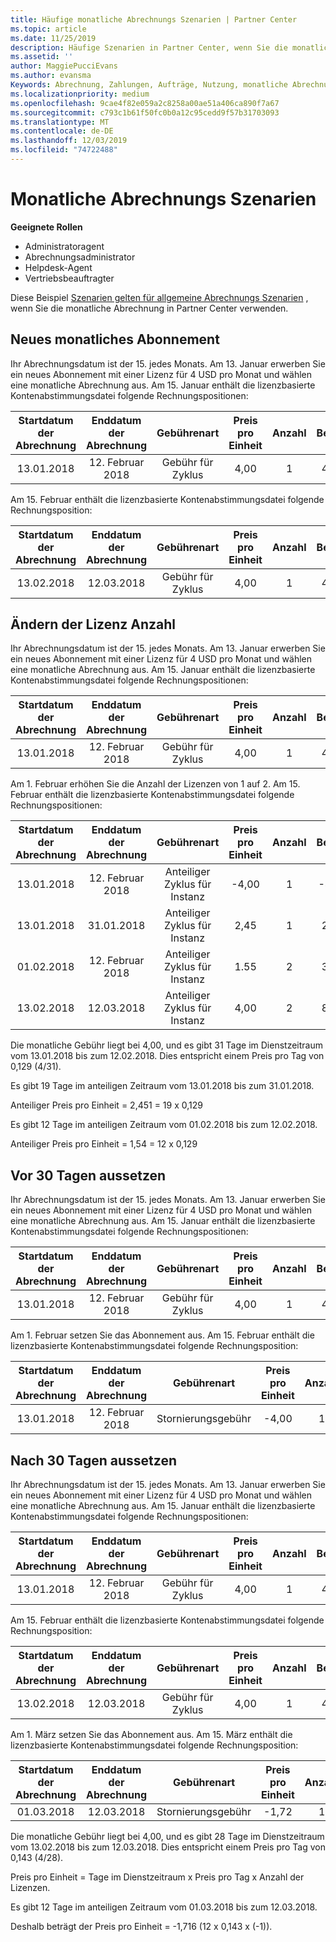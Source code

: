 ```yaml
---
title: Häufige monatliche Abrechnungs Szenarien | Partner Center
ms.topic: article
ms.date: 11/25/2019
description: Häufige Szenarien in Partner Center, wenn Sie die monatliche Abrechnung verwenden (z. b. das Hinzufügen neuer Abonnements, das Ändern der Lizenz Menge und das Anhalten von Abonnements)
ms.assetid: ''
author: MaggiePucciEvans
ms.author: evansma
Keywords: Abrechnung, Zahlungen, Aufträge, Nutzung, monatliche Abrechnung, Abonnements, Abstimmungs Datei
ms.localizationpriority: medium
ms.openlocfilehash: 9cae4f82e059a2c8258a00ae51a406ca890f7a67
ms.sourcegitcommit: c793c1b61f50fc0b0a12c95cedd9f57b31703093
ms.translationtype: MT
ms.contentlocale: de-DE
ms.lasthandoff: 12/03/2019
ms.locfileid: "74722488"
---
```

# <a name="monthly-billing-scenarios"></a>Monatliche Abrechnungs Szenarien

**Geeignete Rollen**

- Administratoragent
- Abrechnungsadministrator
- Helpdesk-Agent
- Vertriebsbeauftragter

Diese Beispiel [Szenarien gelten für allgemeine Abrechnungs Szenarien](common-billing-scenarios.md) , wenn Sie die monatliche Abrechnung in Partner Center verwenden.

## <a name="new-monthly-subscription"></a>Neues monatliches Abonnement

Ihr Abrechnungsdatum ist der 15. jedes Monats. Am 13. Januar erwerben Sie ein neues Abonnement mit einer Lizenz für 4 USD pro Monat und wählen eine monatliche Abrechnung aus. Am 15. Januar enthält die lizenzbasierte Kontenabstimmungsdatei folgende Rechnungspositionen:

|Startdatum der Abrechnung |Enddatum der Abrechnung |Gebührenart |Preis pro Einheit |Anzahl |Betrag |
|       :---:      |    :---:       | :---:      |:---:      |:---:    |:---:  |
|13.01.2018         |12. Februar 2018    |Gebühr für Zyklus   |4,00       |1        |4,00 |

Am 15. Februar enthält die lizenzbasierte Kontenabstimmungsdatei folgende Rechnungsposition:

|Startdatum der Abrechnung |Enddatum der Abrechnung |Gebührenart |Preis pro Einheit |Anzahl |Betrag |
|       :---:      |    :---:       | :---:      |:---:      |:---:    |:---:  |
|13.02.2018         |12.03.2018    |Gebühr für Zyklus   |4,00       |1        |4,00 |

## <a name="change-license-quantity"></a>Ändern der Lizenz Anzahl

Ihr Abrechnungsdatum ist der 15. jedes Monats. Am 13. Januar erwerben Sie ein neues Abonnement mit einer Lizenz für 4 USD pro Monat und wählen eine monatliche Abrechnung aus. Am 15. Januar enthält die lizenzbasierte Kontenabstimmungsdatei folgende Rechnungspositionen:

|Startdatum der Abrechnung |Enddatum der Abrechnung |Gebührenart |Preis pro Einheit |Anzahl |Betrag |
|       :---:      |    :---:       | :---:      |:---:      |:---:    |:---:  |
|13.01.2018         |12. Februar 2018    |Gebühr für Zyklus   |4,00       |1        |4,00    |

Am 1. Februar erhöhen Sie die Anzahl der Lizenzen von 1 auf 2. Am 15. Februar enthält die lizenzbasierte Kontenabstimmungsdatei folgende Rechnungspositionen:

|Startdatum der Abrechnung |Enddatum der Abrechnung |Gebührenart |Preis pro Einheit |Anzahl |Betrag |
|       :---:      |    :---:       | :---:      |:---:      |:---:    |:---:  |
| 13.01.2018        |12. Februar 2018    |Anteiliger Zyklus für Instanz   |-4,00       |1        |-4,00   |
|13.01.2018         |31.01.2018    | Anteiliger Zyklus für Instanz   |2,45       |1        |2,45    |
|01.02.2018         |12. Februar 2018    | Anteiliger Zyklus für Instanz   |1.55       |2        |3,10    |
|13.02.2018         |12.03.2018    | Anteiliger Zyklus für Instanz   |4,00       |2        |8,00    |

Die monatliche Gebühr liegt bei 4,00, und es gibt 31 Tage im Dienstzeitraum vom 13.01.2018 bis zum 12.02.2018. Dies entspricht einem Preis pro Tag von 0,129 (4/31).

Es gibt 19 Tage im anteiligen Zeitraum vom 13.01.2018 bis zum 31.01.2018.

Anteiliger Preis pro Einheit = 2,451 = 19 x 0,129

Es gibt 12 Tage im anteiligen Zeitraum vom 01.02.2018 bis zum 12.02.2018.

Anteiliger Preis pro Einheit = 1,54 = 12 x 0,129

## <a name="suspend-before-30-days"></a>Vor 30 Tagen aussetzen

Ihr Abrechnungsdatum ist der 15. jedes Monats. Am 13. Januar erwerben Sie ein neues Abonnement mit einer Lizenz für 4 USD pro Monat und wählen eine monatliche Abrechnung aus. Am 15. Januar enthält die lizenzbasierte Kontenabstimmungsdatei folgende Rechnungspositionen:

|Startdatum der Abrechnung |Enddatum der Abrechnung |Gebührenart |Preis pro Einheit |Anzahl |Betrag |
|       :---:      |    :---:       | :---:      |:---:      |:---:    |:---:  |
|13.01.2018         |12. Februar 2018    |Gebühr für Zyklus   |4,00       |1        |4,00    |

Am 1. Februar setzen Sie das Abonnement aus. Am 15. Februar enthält die lizenzbasierte Kontenabstimmungsdatei folgende Rechnungsposition:

|Startdatum der Abrechnung |Enddatum der Abrechnung |Gebührenart |Preis pro Einheit |Anzahl |Betrag |
|       :---:      |    :---:       | :---:      |:---:      |:---:    |:---:  |
13.01.2018|12. Februar 2018|Stornierungsgebühr|-4,00|1|-4,00

## <a name="suspend-after-30-days"></a>Nach 30 Tagen aussetzen

Ihr Abrechnungsdatum ist der 15. jedes Monats. Am 13. Januar erwerben Sie ein neues Abonnement mit einer Lizenz für 4 USD pro Monat und wählen eine monatliche Abrechnung aus. Am 15. Januar enthält die lizenzbasierte Kontenabstimmungsdatei folgende Rechnungspositionen:

|Startdatum der Abrechnung |Enddatum der Abrechnung |Gebührenart |Preis pro Einheit |Anzahl |Betrag |
|       :---:      |    :---:       | :---:      |:---:      |:---:    |:---:  |
13.01.2018|12. Februar 2018|Gebühr für Zyklus|4,00|1|4,00

Am 15. Februar enthält die lizenzbasierte Kontenabstimmungsdatei folgende Rechnungsposition:

|Startdatum der Abrechnung |Enddatum der Abrechnung |Gebührenart |Preis pro Einheit |Anzahl |Betrag |
|       :---:      |    :---:       | :---:      |:---:      |:---:    |:---:  |
13.02.2018|12.03.2018|Gebühr für Zyklus|4,00|1|4,00

Am 1. März setzen Sie das Abonnement aus. Am 15. März enthält die lizenzbasierte Kontenabstimmungsdatei folgende Rechnungsposition:

|Startdatum der Abrechnung |Enddatum der Abrechnung |Gebührenart |Preis pro Einheit |Anzahl |Betrag |
|       :---:      |    :---:       | :---:      |:---:      |:---:    |:---:  |
01.03.2018|12.03.2018|Stornierungsgebühr|-1,72|1|-1,72

Die monatliche Gebühr liegt bei 4,00, und es gibt 28 Tage im Dienstzeitraum vom 13.02.2018 bis zum 12.03.2018. Dies entspricht einem Preis pro Tag von 0,143 (4/28).

Preis pro Einheit = Tage im Dienstzeitraum x Preis pro Tag x Anzahl der Lizenzen.

Es gibt 12 Tage im anteiligen Zeitraum vom 01.03.2018 bis zum 12.03.2018.

Deshalb beträgt der Preis pro Einheit = -1,716 (12 x 0,143 x (-1)).
